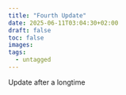 ```yaml
---
title: "Fourth Update"
date: 2025-06-11T03:04:30+02:00
draft: false
toc: false
images:
tags:
  - untagged
---
```

Update after a longtime
